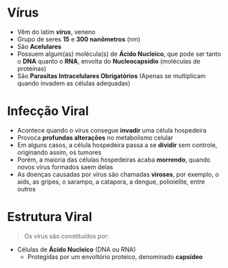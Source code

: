 # Vírus
- Vêm do latim ***virus***, veneno
- Grupo de seres **15** e **300** **nanômetros** (nm)
- São **Acelulares**
- Possuem algum(as) molécula(s) de **Ácido Nucleico**, que pode ser tanto o **DNA** quanto o **RNA**, envolta do **Nucleocapsídio** (moléculas de proteínas)
- São **Parasitas Intracelulares Obrigatórios** (Apenas se multiplicam quando invadem as células adequadas)
# Infecção Viral
- Acontece quando o vírus consegue **invadir** uma célula hospedeira
- Provoca **profundas alterações** no metabolismo celular
- Em alguns casos, a célula hospedeira passa a se **dividir** sem controle, originando assim, os tumores
- Porém, a maioria das células hospedeiras acaba **morrendo**, quando novos vírus formados saem delas
- As doenças causadas por vírus são chamadas **viroses**, por exemplo, o aids, as gripes, o sarampo, a catapora, a dengue, polioielite, entre outros
# Estrutura Viral
> Os vírus são constituídos por:

- Células de **Ácido Nucleico** (DNA ou RNA)
  - Protegidas por um envoltório proteico, denominado **capsídeo**
